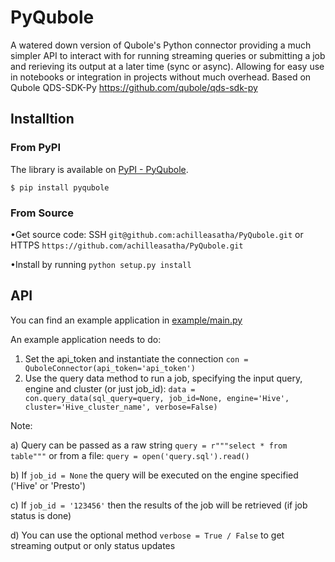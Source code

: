 # PyQubole
A watered down version of Qubole's Python connector providing a much simpler API to interact with for running streaming queries or submitting a job and rerieving its output at a later time (sync or async). Allowing for easy use in notebooks or integration in projects without much overhead. Based on Qubole QDS-SDK-Py https://github.com/qubole/qds-sdk-py

## Installtion
### From PyPI
The library is available on [PyPI - PyQubole](https://pypi.org/project/qubolepystream/).

`$ pip install pyqubole`

### From Source
•Get source code: SSH `git@github.com:achilleasatha/PyQubole.git` or HTTPS `https://github.com/achilleasatha/PyQubole.git` 


•Install by running `python setup.py install` 

## API
You can find an example application in [example/main.py](https://github.com/achilleasatha/PyQubole/blob/master/example/main.py)

An example application needs to do:
  1. Set the api_token and instantiate the connection
  `con = QuboleConnector(api_token='api_token')`
  2. Use the query data method to run a job, specifying the input query, engine and cluster (or just job_id):
  `data = con.query_data(sql_query=query, job_id=None, engine='Hive', cluster='Hive_cluster_name', verbose=False)`
  
  Note:
  
  a) Query can be passed as a raw string `query = r"""select * from table"""` or from a file: `query = open('query.sql').read()`
  
  b) If `job_id = None` the query will be executed on the engine specified ('Hive' or 'Presto')
    
  c) If `job_id = '123456'` then the results of the job will be retrieved (if job status is done)
    
  d) You can use the optional method `verbose = True / False` to get streaming output or only status updates
    

